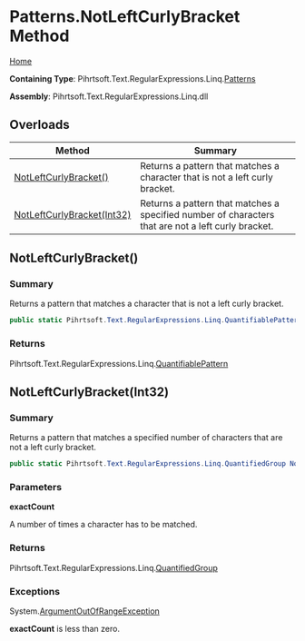 # Patterns\.NotLeftCurlyBracket Method

[Home](../../../../../../README.md)

**Containing Type**: Pihrtsoft\.Text\.RegularExpressions\.Linq\.[Patterns](../README.md)

**Assembly**: Pihrtsoft\.Text\.RegularExpressions\.Linq\.dll

## Overloads

| Method | Summary |
| ------ | ------- |
| [NotLeftCurlyBracket()](#Pihrtsoft_Text_RegularExpressions_Linq_Patterns_NotLeftCurlyBracket) | Returns a pattern that matches a character that is not a left curly bracket\. |
| [NotLeftCurlyBracket(Int32)](#Pihrtsoft_Text_RegularExpressions_Linq_Patterns_NotLeftCurlyBracket_System_Int32_) | Returns a pattern that matches a specified number of characters that are not a left curly bracket\. |

## NotLeftCurlyBracket\(\) <a name="Pihrtsoft_Text_RegularExpressions_Linq_Patterns_NotLeftCurlyBracket"></a>

### Summary

Returns a pattern that matches a character that is not a left curly bracket\.

```csharp
public static Pihrtsoft.Text.RegularExpressions.Linq.QuantifiablePattern NotLeftCurlyBracket()
```

### Returns

Pihrtsoft\.Text\.RegularExpressions\.Linq\.[QuantifiablePattern](../../QuantifiablePattern/README.md)

## NotLeftCurlyBracket\(Int32\) <a name="Pihrtsoft_Text_RegularExpressions_Linq_Patterns_NotLeftCurlyBracket_System_Int32_"></a>

### Summary

Returns a pattern that matches a specified number of characters that are not a left curly bracket\.

```csharp
public static Pihrtsoft.Text.RegularExpressions.Linq.QuantifiedGroup NotLeftCurlyBracket(int exactCount)
```

### Parameters

**exactCount**

A number of times a character has to be matched\.

### Returns

Pihrtsoft\.Text\.RegularExpressions\.Linq\.[QuantifiedGroup](../../QuantifiedGroup/README.md)

### Exceptions

System\.[ArgumentOutOfRangeException](https://docs.microsoft.com/en-us/dotnet/api/system.argumentoutofrangeexception)

**exactCount** is less than zero\.

